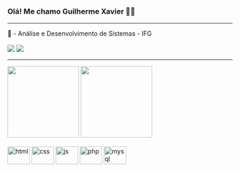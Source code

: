 ### Olá! Me chamo Guilherme Xavier 🙋‍♂

<hr>

<!-- INFORMAÇÕES -->
<div style="display: inline_block">
  📁 - Análise e Desenvolvimento de Sistemas - IFG <br>
</div>

<br>

<!-- REDES SOCIAIS -->
<div style="display: inline_block">
  <a href="https://www.instagram.com/guilhermexavyer/" target="_blank"><img src="https://img.shields.io/badge/Instagram-E4405F.svg?style=for-the-badge&logo=Instagram&logoColor=white" target="_blank"></a>
  <a href="https://www.linkedin.com/in/guilherme-xavier-18128526b" target="_blank"><img src="https://img.shields.io/badge/-LinkedIn-%230077B5?style=for-the-badge&logo=linkedin&logoColor=white" target="_blank"></a>
</div>

<hr>

<!-- WIDGETS -->
<div>
  <img height="160em" src="https://github-readme-stats.vercel.app/api?username=guilhermexavyer&show_icons=true&theme=tokyonight&include_all_commits=true&count_private=false"/>
  <img height="160em" src="https://github-readme-stats.vercel.app/api/top-langs/?username=guilhermexavyer&layout=compact&langs_count=7&theme=tokyonight"/>
</div>

<br>

<!-- LINGUAGENS -->
<div style="display: inline_block">
  <img align="center" height="40" width="50" alt="html" src="https://cdn.jsdelivr.net/gh/devicons/devicon/icons/html5/html5-original.svg">
  <img align="center" height="40" width="50" alt="css" src="https://cdn.jsdelivr.net/gh/devicons/devicon/icons/css3/css3-original.svg">
  <img align="center" height="40" width="50" alt="js" src="https://cdn.jsdelivr.net/gh/devicons/devicon/icons/javascript/javascript-original.svg">
  <img align="center" height="40" width="50" alt="php" src="https://cdn.jsdelivr.net/gh/devicons/devicon@latest/icons/php/php-original.svg">
  <img align="center" height="40" width="50" alt="mysql" src="https://cdn.jsdelivr.net/gh/devicons/devicon@latest/icons/mysql/mysql-original.svg">
</div>

